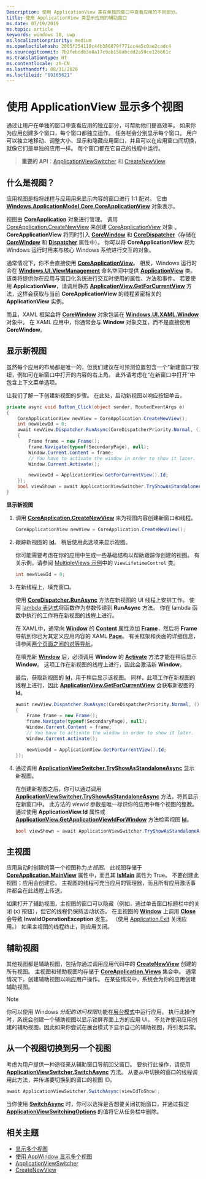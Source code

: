 ```yaml
---
Description: 使用 ApplicationView 类在单独的窗口中查看应用的不同部分。
title: 使用 ApplicationView 类显示应用的辅助窗口
ms.date: 07/19/2019
ms.topic: article
keywords: windows 10, uwp
ms.localizationpriority: medium
ms.openlocfilehash: 2005f254118c44b386879f771cc4e5c0ae2cadc4
ms.sourcegitcommit: 7b2febddb3e8a17c9ab158abcdd2a59ce126661c
ms.translationtype: HT
ms.contentlocale: zh-CN
ms.lasthandoff: 08/31/2020
ms.locfileid: "89165621"
---
```

# <a name="show-multiple-views-with-applicationview"></a>使用 ApplicationView 显示多个视图

通过让用户在单独的窗口中查看应用的独立部分，可帮助他们提高效率。 如果你为应用创建多个窗口，每个窗口都独立运作。 任务栏会分别显示每个窗口。 用户可以独立地移动、调整大小、显示和隐藏应用窗口，并且可以在应用窗口间切换，就像它们是单独的应用一样。 每个窗口都在它自己的线程中运行。

> **重要的 API**：[ApplicationViewSwitcher](/uwp/api/Windows.UI.ViewManagement.ApplicationViewSwitcher) 和 [CreateNewView](/uwp/api/windows.applicationmodel.core.coreapplication.createnewview)  

## <a name="what-is-a-view"></a>什么是视图？

应用视图是指将线程与应用用来显示内容的窗口进行 1:1 配对。 它由 [**Windows.ApplicationModel.Core.CoreApplicationView**](/uwp/api/Windows.ApplicationModel.Core.CoreApplicationView) 对象表示。

视图由 [**CoreApplication**](/uwp/api/Windows.ApplicationModel.Core.CoreApplication) 对象进行管理。 调用 [CoreApplication.CreateNewView](/uwp/api/windows.applicationmodel.core.coreapplication.createnewview) 来创建 [CoreApplicationView](/uwp/api/Windows.ApplicationModel.Core.CoreApplicationView) 对象   。 **CoreApplicationView** 将同时引入 [**CoreWindow**](/uwp/api/Windows.UI.Core.CoreWindow) 和 [**CoreDispatcher**](/uwp/api/Windows.UI.Core.CoreDispatcher)（存储在 [**CoreWindow**](/uwp/api/windows.applicationmodel.core.coreapplicationview.corewindow) 和 [**Dispatcher**](/uwp/api/windows.applicationmodel.core.coreapplicationview.dispatcher) 属性中）。 你可以将 **CoreApplicationView** 视为 Windows 运行时用来与核心 Windows 系统进行交互的对象。

通常情况下，你不会直接使用 [**CoreApplicationView**](/uwp/api/Windows.ApplicationModel.Core.CoreApplicationView)。 相反，Windows 运行时会在 [**Windows.UI.ViewManagement**](/uwp/api/Windows.UI.ViewManagement.ApplicationView) 命名空间中提供 [**ApplicationView**](/uwp/api/Windows.UI.ViewManagement) 类。 该类将提供你在应用与窗口化系统进行交互时使用的属性、方法和事件。 若要使用 **ApplicationView**，请调用静态 [**ApplicationView.GetForCurrentView**](/uwp/api/windows.ui.viewmanagement.applicationview.getforcurrentview) 方法，这样会获取与当前 **CoreApplicationView** 的线程紧密相关的 **ApplicationView** 实例。

而且，XAML 框架会将 [**CoreWindow**](/uwp/api/Windows.UI.Core.CoreWindow) 对象包装在 [**Windows.UI.XAML.Window**](/uwp/api/Windows.UI.Xaml.Window) 对象中。 在 XAML 应用中，你通常会与 **Window** 对象交互，而不是直接使用 **CoreWindow**。

## <a name="show-a-new-view"></a>显示新视图

虽然每个应用的布局都是唯一的，但我们建议在可预测位置包含一个“新建窗口”按钮，例如可在新窗口中打开的内容的右上角。 此外请考虑在“在新窗口中打开”中包含上下文菜单选项。

让我们了解一下创建新视图的步骤。 在此处，启动新视图以响应按钮单击。

```csharp
private async void Button_Click(object sender, RoutedEventArgs e)
{
    CoreApplicationView newView = CoreApplication.CreateNewView();
    int newViewId = 0;
    await newView.Dispatcher.RunAsync(CoreDispatcherPriority.Normal, () =>
    {
        Frame frame = new Frame();
        frame.Navigate(typeof(SecondaryPage), null);   
        Window.Current.Content = frame;
        // You have to activate the window in order to show it later.
        Window.Current.Activate();

        newViewId = ApplicationView.GetForCurrentView().Id;
    });
    bool viewShown = await ApplicationViewSwitcher.TryShowAsStandaloneAsync(newViewId);
}
```

**显示新视图**

1.  调用 [**CoreApplication.CreateNewView**](/uwp/api/windows.applicationmodel.core.coreapplication.createnewview) 来为视图内容创建新窗口和线程。

    ```csharp
    CoreApplicationView newView = CoreApplication.CreateNewView();
    ```

2.  跟踪新视图的 [**Id**](/uwp/api/windows.ui.viewmanagement.applicationview.id)。 稍后使用此选项来显示视图。

    你可能需要考虑在你的应用中生成一些基础结构以帮助跟踪你创建的视图。 有关示例，请参阅 [MultipleViews 示例](https://github.com/Microsoft/Windows-universal-samples/tree/master/Samples/MultipleViews)中的 `ViewLifetimeControl` 类。

    ```csharp
    int newViewId = 0;
    ```

3.  在新线程上，填充窗口。

    使用 [**CoreDispatcher.RunAsync**](/uwp/api/windows.ui.core.coredispatcher.runasync) 方法在新视图的 UI 线程上安排工作。 使用 [lambda 表达式](/dotnet/csharp/language-reference/operators/lambda-expressions)将函数作为参数传递到 **RunAsync** 方法。 你在 lambda 函数中执行的工作将在新视图的线程上进行。

    在 XAML中，通常向 [**Window**](/uwp/api/Windows.UI.Xaml.Window) 的 [**Content**](/uwp/api/windows.ui.xaml.window.content) 属性添加 [**Frame**](/uwp/api/Windows.UI.Xaml.Controls.Frame)，然后将 **Frame** 导航到你已为其定义应用内容的 XAML [**Page**](/uwp/api/Windows.UI.Xaml.Controls.Page)。 有关框架和页面的详细信息，请参阅[两个页面之间的对等导航](../basics/navigate-between-two-pages.md)。

    在填充新 [**Window**](/uwp/api/Windows.UI.Xaml.Window) 后，必须调用 **Window** 的 [**Activate**](/uwp/api/windows.ui.xaml.window.activate) 方法才能在稍后显示 **Window**。 这项工作在新视图的线程上进行，因此会激活新 **Window**。

    最后，获取新视图的 [**Id**](/uwp/api/windows.ui.viewmanagement.applicationview.id)，用于稍后显示该视图。 同样，此项工作在新视图的线程上进行，因此 [**ApplicationView.GetForCurrentView**](/uwp/api/windows.ui.viewmanagement.applicationview.getforcurrentview) 会获取新视图的 **Id**。

    ```csharp
    await newView.Dispatcher.RunAsync(CoreDispatcherPriority.Normal, () =>
    {
        Frame frame = new Frame();
        frame.Navigate(typeof(SecondaryPage), null);   
        Window.Current.Content = frame;
        // You have to activate the window in order to show it later.
        Window.Current.Activate();

        newViewId = ApplicationView.GetForCurrentView().Id;
    });
    ```

4.  通过调用 [**ApplicationViewSwitcher.TryShowAsStandaloneAsync**](/uwp/api/windows.ui.viewmanagement.applicationviewswitcher.tryshowasstandaloneasync) 显示新视图。

    在创建新视图之后，你可以通过调用 [**ApplicationViewSwitcher.TryShowAsStandaloneAsync**](/uwp/api/windows.ui.viewmanagement.applicationviewswitcher.tryshowasstandaloneasync) 方法，将其显示在新窗口中。 此方法的 *viewId* 参数是唯一标识你的应用中每个视图的整数。 通过使用 **ApplicationView.Id** 属性或 [**ApplicationView.GetApplicationViewIdForWindow**](/uwp/api/windows.ui.viewmanagement.applicationview.getapplicationviewidforwindow) 方法检索视图 [**Id**](/uwp/api/windows.ui.viewmanagement.applicationview.id)。

    ```csharp
    bool viewShown = await ApplicationViewSwitcher.TryShowAsStandaloneAsync(newViewId);
    ```

## <a name="the-main-view"></a>主视图


应用启动时创建的第一个视图称为*主视图*。 此视图存储于 [**CoreApplication.MainView**](/uwp/api/windows.applicationmodel.core.coreapplication.mainview) 属性中，而且其 [**IsMain**](/uwp/api/windows.applicationmodel.core.coreapplicationview.ismain) 属性为 True。 不要创建此视图；应用会创建它。 主视图的线程可充当应用的管理器，而且所有应用激活事件都会在此线程上传送。

如果打开了辅助视图，主视图的窗口可以隐藏（例如，通过单击窗口标题栏中的关闭 (x) 按钮），但它的线程仍保持活动状态。 在主视图的 [**Window**](/uwp/api/Windows.UI.Xaml.Window) 上调用 [**Close**](/uwp/api/windows.ui.xaml.window.close) 会导致 **InvalidOperationException** 发生。 （使用 [Application.Exit](/uwp/api/windows.ui.xaml.application.exit) 关闭应用。）  如果主视图的线程终止，则应用关闭。

## <a name="secondary-views"></a>辅助视图


其他视图都是辅助视图，包括你通过调用应用代码中的 [**CreateNewView**](/uwp/api/windows.applicationmodel.core.coreapplication.createnewview) 创建的所有视图。 主视图和辅助视图均存储于 [**CoreApplication.Views**](/uwp/api/windows.applicationmodel.core.coreapplication.views) 集合中。 通常情况下，创建辅助视图以响应用户操作。 在某些情况中，系统会为你的应用创建辅助视图。

> [!NOTE]
> 你可以使用 Windows *分配的访问权限*功能在[展台模式](/windows/manage/set-up-a-device-for-anyone-to-use)中运行应用。 执行此操作时，系统会创建一个辅助视图以显示锁屏界面上方的应用 UI。 不允许使用应用创建的辅助视图，因此如果你尝试在展台模式下显示自己的辅助视图，将引发异常。

## <a name="switch-from-one-view-to-another"></a>从一个视图切换到另一个视图

考虑为用户提供一种途径来从辅助窗口导航回父窗口。 要执行此操作，请使用 [**ApplicationViewSwitcher.SwitchAsync**](/uwp/api/windows.ui.viewmanagement.applicationviewswitcher.switchasync) 方法。 从要从中切换的窗口的线程调用此方法，并传递要切换到的窗口的视图 ID。

```csharp
await ApplicationViewSwitcher.SwitchAsync(viewIdToShow);
```

当你使用 [**SwitchAsync**](/uwp/api/windows.ui.viewmanagement.applicationviewswitcher.switchasync) 时，你可以选择是否想要关闭初始窗口，并通过指定 [**ApplicationViewSwitchingOptions**](/uwp/api/Windows.UI.ViewManagement.ApplicationViewSwitchingOptions) 的值将它从任务栏中删除。

## <a name="related-topics"></a>相关主题

- [显示多个视图](show-multiple-views.md)
- [使用 AppWindow 显示多个视图](app-window.md)
- [ApplicationViewSwitcher](/uwp/api/Windows.UI.ViewManagement.ApplicationViewSwitcher)
- [CreateNewView](/uwp/api/windows.applicationmodel.core.coreapplication.createnewview)